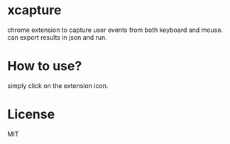 # xcapture
chrome extension to capture user events from both keyboard and mouse. can export results in json and run.   

# How to use?

simply click on the extension icon.

# License

MIT 



